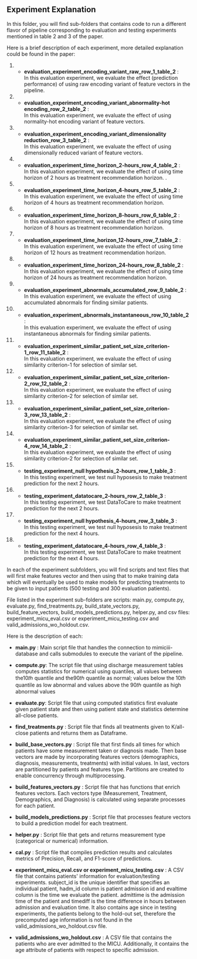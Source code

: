## Experiment Explanation
In this folder, you will find sub-folders that contains code to run a different flavor of pipeline corresponding to evaluation and testing experiments mentioned in table 2 and 3 of the paper.  

Here is a brief description of each experiment, more detailed explanation could be found in the paper:  
1. * **evaluation_experiment_encoding_variant_raw_row_1_table_2** :  
In this evaluation experiment, we evaluate the effect (prediction performance) of using raw encoding variant of feature vectors in the pipeline.  
2. * **evaluation_experiment_encoding_variant_abnormality-hot encoding_row_2_table_2** :  
In this evaluation experiment, we evaluate the effect of using normality-hot encoding variant of feature vectors.    
3. * **evaluation_experiment_encoding_variant_dimensionality reduction_row_3_table_2** :  
In this evaluation experiment, we evaluate the effect of using dimensionally reduced variant of feature vectors.  
4. * **evaluation_experiment_time_horizon_2-hours_row_4_table_2** :  
In this evaluation experiment, we evaluate the effect of using time horizon of 2 hours as treatment recommendation horizon. . 
5. * **evaluation_experiment_time_horizon_4-hours_row_5_table_2** :  
In this evaluation experiment, we evaluate the effect of using time horizon of 4 hours as treatment recommendation horizon.  
6. * **evaluation_experiment_time_horizon_8-hours_row_6_table_2** :  
In this evaluation experiment, we evaluate the effect of using time horizon of 8 hours as treatment recommendation horizon. 
7. * **evaluation_experiment_time_horizon_12-hours_row_7_table_2** :  
In this evaluation experiment, we evaluate the effect of using time horizon of 12 hours as treatment recommendation horizon.  
8. * **evaluation_experiment_time_horizon_24-hours_row_8_table_2** :  
In this evaluation experiment, we evaluate the effect of using time horizon of 24 hours as treatment recommendation horizon.  
9. * **evaluation_experiment_abnormals_accumulated_row_9_table_2** :  
In this evaluation experiment, we evaluate the effect of using accumulated abnormals for finding similar patients.  
10. * **evaluation_experiment_abnormals_instantaneous_row_10_table_2** :  
In this evaluation experiment, we evaluate the effect of using instantaneous abnormals for finding similar patients.  
11. * **evaluation_experiment_similar_patient_set_size_criterion-1_row_11_table_2** :  
In this evaluation experiment, we evaluate the effect of using similarity criterion-1 for selection of similar set.
12. * **evaluation_experiment_similar_patient_set_size_criterion-2_row_12_table_2** :  
In this evaluation experiment, we evaluate the effect of using similarity criterion-2 for selection of similar set.
13. * **evaluation_experiment_similar_patient_set_size_criterion-3_row_13_table_2** :  
In this evaluation experiment, we evaluate the effect of using similarity criterion-3 for selection of similar set.
14. * **evaluation_experiment_similar_patient_set_size_criterion-4_row_14_table_2** :  
In this evaluation experiment, we evaluate the effect of using similarity criterion-2 for selection of similar set.
15. * **testing_experiment_null hypothesis_2-hours_row_1_table_3** :  
In this testing experiment, we test null hyposesis to make treatment prediction for the next 2 hours.
16. * **testing_experiment_datatocare_2-hours_row_2_table_3** :  
In this testing experiment, we test DataToCare to make treatment prediction for the next 2 hours.
17. * **testing_experiment_null hypothesis_4-hours_row_3_table_3** :  
In this testing experiment, we test null hyposesis to make treatment prediction for the next 4 hours.
18. * **testing_experiment_datatocare_4-hours_row_4_table_3** :  
In this testing experiment, we test DataToCare  to make treatment prediction for the next 4 hours.

In each of the experiment subfolders, you will find scripts and text files that will first make features vector and then using that to make training data which will eventually be used to make models for predicting treatments to be given to input patients (500 testing and 300 evaluation patients).

File listed in the experiment sub-folders are scripts: main.py, compute.py, evaluate.py, find_treatments.py, build_state_vectors.py, build_feature_vectors, build_models_predictions.py, helper.py, and csv files: experiment_micu_eval.csv or experiment_micu_testing.csv and valid_admissions_wo_holdout.csv.

Here is the description of each:

* **main.py** :
Main script file that handles the connection to mimiciii-database and calls submodules to execute the variant of the pipeline. 

* **compute.py**:
The script file that using discharge measurement tables computes statistics for numerical using quantiles, all values between the10𝑡ℎ quantile and the90𝑡ℎ quantile as normal; values below the 10𝑡ℎ quantile as low abnormal and values above the 90𝑡ℎ quantile as high abnormal values

* **evaluate.py**:
Script file that using computed statistics first evaluate given patient state and then using patient state and statistics determine all-close patients.

* **find_treatments.py** :
Script file that finds all treatments given to K/all-close patients and returns them as Dataframe. 

* **build_base_vectors.py** :
Script file that first finds all times for which patients have some measurement taken or diagnosis made. Then base vectors are made by incorporating features vectors (demographics, diagnosis, measurements, treatments) with initial values. In last, vectors are partitioned by patients and features type. Partitions are created to enable concurrency through multiprocessing.

* **build_features_vectors.py** :
Script file that has functions that enrich features vectors. Each vectors type (Measurement, Treatment, Demographics, and Diagnosis) is calculated using separate processes for each patient.

* **build_models_predictions.py** :
Script file that processes feature vectors to build a prediction model for each treatment.

* **helper.py** :
Script file that gets and returns measurement type (categorical or numerical) information.

* **cal.py** :
Script file that compiles prediction results and calculates metrics of Precision, Recall, and F1-score of predictions.

* **experiment_micu_eval.csv or experiment_micu_testing.csv** :
A CSV file that contains patients' information for evaluation/testing experiments. subject_id is the unique identifier that specifies an individual patient, hadm_id column is patient admission id and evaltime column is the time we evaluate the patient. admittime is the admission time of the patient and timediff is the time difference in hours between admission and evaluation time. It also contains age since in testing experiments, the patients belong to the hold-out set, therefore the precomputed age information is not found in the valid_admissions_wo_holdout.csv file.

* **valid_admissions_wo_holdout.csv** :
A CSV file that contains the patients who are ever admitted to the MICU. Additionally, it contains the age attribute of patients with respect to specific admission.